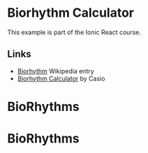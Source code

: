 # Biorhythm Calculator

This example is part of the Ionic React course.

## Links

 * [Biorhythm](https://en.wikipedia.org/wiki/Biorhythm) Wikipedia entry
 * [Biorhythm Calculator](https://keisan.casio.com/exec/system/1340246447) by Casio
# BioRhythms
# BioRhythms
